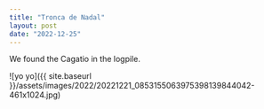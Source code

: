 ```yaml
---
title: "Tronca de Nadal"
layout: post
date: "2022-12-25"
---
```


We found the Cagatio in the logpile.

![yo yo]({{ site.baseurl }}/assets/images/2022/20221221_0853155063975398139844042-461x1024.jpg)
